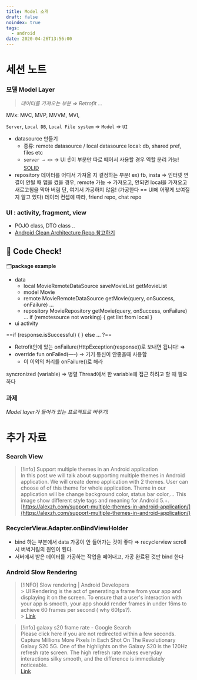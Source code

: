 ```yaml
---
title: Model 소개
draft: false
noindex: true
tags:
  - android
date: 2020-04-26T13:56:00
---
```

# 세션 노트

### 모델 Model Layer

> _데이터를 가져오는 부분 ⇒ Retrofit ..._

MVx: MVC, MVP, MVVM, MVI, 

`Server`, `Local DB`, `Local File system` ⇒ `Model` ⇒ `UI`

- datasource 만들기
    - 종류: remote datasource / local datasource
        local: db, shared pref, files etc
    - `server → <>` → UI
        ☝️이 부분만 따로 떼어서 사용할 경우 역할 분리 가능! [SOLID](http://www.nextree.co.kr/p6960/)
- repository
    데이터를 어디서 가져올 지 결정하는 부분!
    ex) fb, insta ⇒ 인터넷 연결이 안될 때 앱을 켰을 경우, remote 가능 → 가져오고, 안되면 local을 가져오고 새로고침을 막아 버림
    단, 여기서 가공하지 않음! (가공한다 == UI에 어떻게 보여질 지 알고 있다)
    데이터 컨셉에 따라, friend repo, chat repo

### UI : activity, fragment, view

- POJO class, DTO class ..
- [Android Clean Architecture Repo 참고하기](https://github.com/android/architecture-samples)

## 👀 Code Check!

🗂**package example**

- data
    - local
        MovieRemoteDataSource
        saveMovieList
        getMovieList
    - model
        Movie
    - remote
        MovieRemoteDataSource
        getMovie(query, onSuccess, onFailure) ...
    - repository
        MovieRepository
        getMovie(query, onSuccess, onFailure) ...
        if (remotesource not working) { get list from local }
- ui
    activity

==if (response.isSuccessful) { } else ... ?==

- Retrofit안에 있는 onFailure(HttpException(response))로 보내면 됩니다! ⇒
- override fun onFailed(—-) → 기기 통신이 안좋을때 사용함
    - 이 이외의 처리를 onFailure()로 해라

syncronized (variable) ⇒ 병렬 Thread에서 한 variable에 접근 하려고 할 때 필요하다

### 과제

*Model layer가 들어가 있는 프로젝트로 바꾸기!*

# 추가 자료

### Search View

> [!info] Support multiple themes in an Android application  
> In this post we will talk about supporting multiple themes in Android application. We will create demo application with 2 themes. User can choose of of this theme for whole application. Theme in our application will be change background color, status bar color,... This image show different style tags and meaning for Android 5.+.  
> [https://alexzh.com/support-multiple-themes-in-android-application/](https://alexzh.com/support-multiple-themes-in-android-application/)  


### RecyclerView.Adapter.onBindViewHolder

- bind 하는 부분에서 data 가공이 안 들어가는 것이 좋다 ⇒ recyclerview scroll 시 버벅거림의 원인이 된다.
- 서버에서 받은 데이터를 가공하는 작업을 떼어내고, 가공 완료된 것만 bind 한다

### Android Slow Rendering
    
> [!INFO]
> Slow rendering | Android Developers  
    > UI Rendering is the act of generating a frame from your app and displaying it on the screen. To ensure that a user's interaction with your app is smooth, your app should render frames in under 16ms to achieve 60 frames per second ( why 60fps?).  
    > [ Link](https://developer.android.com/topic/performance/vitals/render)  
    
> [!info] galaxy s20 frame rate - Google Search  
> Please click here if you are not redirected within a few seconds. Capture Millions More Pixels In Each Shot On The Revolutionary Galaxy S20 5G. One of the highlights on the Galaxy S20 is the 120Hz refresh rate screen. The high refresh rate makes everyday interactions silky smooth, and the difference is immediately noticeable.  
> [Link](https://www.google.com/search?q=galaxy+s20+frame+rate&oq=galaxy+s20+frame+rate&aqs=chrome.0.0j69i57.8880j0j7&sourceid=chrome&ie=UTF-8)  
